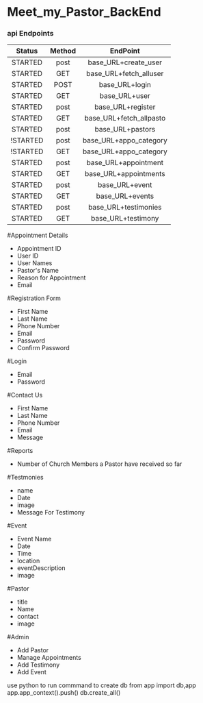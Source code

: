 # Meet_my_Pastor_BackEnd
### api Endpoints
|Status    |    Method    |            EndPoint    |
| :-----:  | :----------: | :--------------------: |
| STARTED  |     post     | base_URL+create_user   |
| STARTED  |     GET      |  base_URL+fetch_alluser|
|  STARTED |     POST     | base_URL+login         |
| STARTED  |     GET      | base_URL+user          |
|  STARTED |     post     | base_URL+register      |
|  STARTED |     GET      | base_URL+fetch_allpasto|
|  STARTED |     post     | base_URL+pastors       |
| !STARTED |     post     | base_URL+appo_category |
| !STARTED |     GET      | base_URL+appo_category |
|  STARTED |     post     | base_URL+appointment   |
|  STARTED |     GET      | base_URL+appointments  |
|  STARTED |     post     | base_URL+event         |
|  STARTED |     GET      | base_URL+events        |
|  STARTED |     post     | base_URL+testimonies   |
|  STARTED |     GET      | base_URL+testimony     |



#Appointment Details
 - Appointment ID
 - User ID
 - User Names
 - Pastor's Name
 - Reason for Appointment
 - Email

   
#Registration Form
 - First Name
 - Last Name
 - Phone Number
 - Email
 - Password
 - Confirm Password


#Login
 - Email
 - Password


#Contact Us
 - First Name
 - Last Name
 - Phone Number
 - Email
 - Message


#Reports
 - Number of Church Members a Pastor have received so far


#Testmonies
 - name
 - Date
 - image
 - Message For Testimony

#Event
 - Event Name
 - Date 
 - Time
 - location
 - eventDescription
 - image


#Pastor
- title
- Name 
- contact
- image

#Admin
 - Add Pastor
 - Manage Appointments
 - Add Testimony
 - Add Event


 
   
use python to run commmand to create db
from app import db,app
app.app_context().push()
db.create_all()